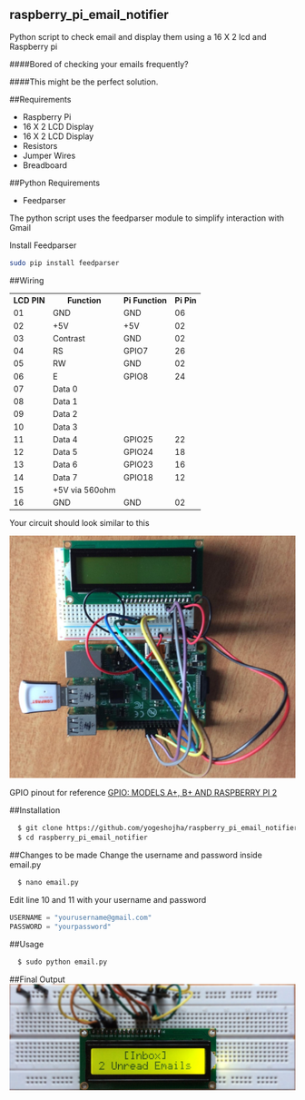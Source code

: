## raspberry_pi_email_notifier

Python script to check email and display them using a 16 X 2 lcd and Raspberry pi

####Bored of checking your emails frequently?

####This might be the perfect solution.

##Requirements

<ul>
  <li>Raspberry Pi</li>
  <li>16 X 2 LCD Display</li>
  <li>16 X 2 LCD Display</li>
  <li>Resistors</li>
  <li>Jumper Wires</li>
  <li>Breadboard</li>
</ul>

##Python Requirements
<ul>
  <li>Feedparser</li>
</ul>
The python script uses the feedparser module to simplify interaction with Gmail

Install Feedparser
  ```bash
  sudo pip install feedparser
  ```
##Wiring
<table>
  <tr>
    <th>LCD PIN</th>
    <th>Function</th>
    <th>Pi Function</th>
    <th>Pi Pin</th>
  </tr>
  <tr>
    <td>01</td>
    <td>GND</td>
    <td>GND</td>
    <td>06</td>
  </tr>
  <tr>
    <td>02</td>
    <td>+5V</td>
    <td>+5V	</td>
    <td>02</td>
  </tr>
  <tr>
    <td>03</td>
    <td>Contrast</td>
    <td>GND</td>
    <td>02</td>
  </tr>
  <tr>
    <td>04</td>
    <td>RS</td>
    <td>GPIO7</td>
    <td>26</td>
  </tr>
  <tr>
    <td>05</td>
    <td>RW</td>
    <td>GND</td>
    <td>02</td>
  </tr>
  <tr>
    <td>06</td>
    <td>E</td>
    <td>GPIO8</td>
    <td>24</td>
  </tr>
  <tr>
    <td>07</td>
    <td>Data 0</td>
    <td></td>
    <td></td>
  </tr>
  <tr>
    <td>08</td>
    <td>Data 1	</td>
    <td></td>
    <td></td>
  </tr>
  <tr>
    <td>09</td>
    <td>Data 2	</td>
    <td></td>
    <td></td>
  </tr>
  <tr>
    <td>10</td>
    <td>Data 3	</td>
    <td></td>
    <td></td>
  </tr>
  <tr>
    <td>11</td>
    <td>Data 4	</td>
    <td>GPIO25	</td>
    <td>22</td>
  </tr>
   <tr>
    <td>12</td>
    <td>Data 5	</td>
    <td>GPIO24	</td>
    <td>18</td>
  </tr>
  <tr>
    <td>13</td>
    <td>Data 6	</td>
    <td>GPIO23	</td>
    <td>16</td>
  </tr>
  <tr>
    <td>14</td>
    <td>Data 7	</td>
    <td>GPIO18</td>
    <td>12</td>
  </tr>
  <tr>
    <td>15</td>
    <td>+5V via 560ohm	</td>
    <td></td>
    <td></td>
  </tr>
  <tr>
    <td>16</td>
    <td>GND	</td>
    <td>GND</td>
    <td>02</td>
  </tr>
</table>

Your circuit should look similar to this

<img src="img/ckt.jpg"/>

GPIO pinout for reference
<a href="https://www.raspberrypi.org/documentation/usage/gpio-plus-and-raspi2/">GPIO: MODELS A+, B+ AND RASPBERRY PI 2</a>

##Installation
```bash
  $ git clone https://github.com/yogeshojha/raspberry_pi_email_notifier
  $ cd raspberry_pi_email_notifier
```
##Changes to be made
Change the username and password inside email.py
```bash
  $ nano email.py
```
Edit line 10 and 11 with your username and password
```Python
USERNAME = "yourusername@gmail.com"
PASSWORD = "yourpassword"
```

##Usage
```bash
  $ sudo python email.py
```
##Final Output
<img src="img/1.jpg"/>
